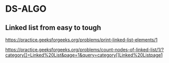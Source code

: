 # DS-ALGO
## Linked list from easy to tough

https://practice.geeksforgeeks.org/problems/print-linked-list-elements/1

https://practice.geeksforgeeks.org/problems/count-nodes-of-linked-list/1/?category[]=Linked%20List&page=1&query=category[]Linked%20Listpage1
